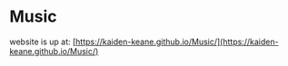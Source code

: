 # Music

website is up at: [https://kaiden-keane.github.io/Music/](https://kaiden-keane.github.io/Music/)